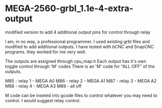 # MEGA-2560-grbl_1.1e-4-extra-output
modified version to add 4 additional output pins for control through relay

I am, in no way, a professional programmer.
I used existing grbl files and modified to add additional outputs.
I have tested with bCNC and SnapCNC programs. they worked for me very well.

The outputs are assigned through cpu_map.h
Each output has it's own toggle control through 'M' codes
There is an 'M' code for "ALL OFF" of the outputs.

M85 - relay 1 - MEGA A0
M86 - relay 2 - MEGA A1
M87 - relay 3 - MEGA A2
M88 - relay 4 - MEGA A3
M89 - all off

M code can be inseted into gcode files to control whatever you may need to control. I would suggest relay control.



